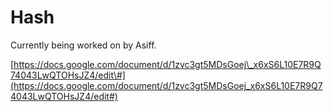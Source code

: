 # Hash



Currently being worked on by Asiff. 

  
[https://docs.google.com/document/d/1zvc3gt5MDsGoej\_x6xS6L10E7R9Q74043LwQTOHsJZ4/edit\#](https://docs.google.com/document/d/1zvc3gt5MDsGoej_x6xS6L10E7R9Q74043LwQTOHsJZ4/edit#)



  






